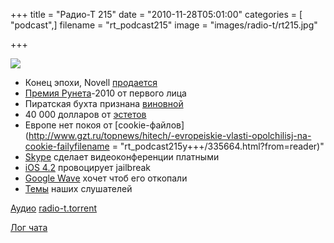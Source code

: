 +++
title = "Радио-Т 215"
date = "2010-11-28T05:01:00"
categories = [ "podcast",]
filename = "rt_podcast215"
image = "images/radio-t/rt215.jpg"

+++

![](https://radio-t.com/images/radio-t/rt215.jpg)

- Конец эпохи, Novell [продается](http://habrahabr.ru/blogs/finance/108606/)
- [Премия Рунета](http://internetno.net/2010/11/26/podvedenyi-itogi-premii-runeta-2010/)-2010 от первого лица
- Пиратская бухта признана [виновной](http://habrahabr.ru/blogs/p2p/108883/)
- 40 000 долларов от [эстетов](http://habrahabr.ru/blogs/apple/108644/)
- Европе нет покоя от [cookie-файлов](http://www.gzt.ru/topnews/hitech/-evropeiskie-vlasti-opolchilisj-na-cookie-failyfilename = "rt_podcast215y+++/335664.html?from=reader)"
- [Skype](http://internet.cnews.ru/news/top/index.shtml?2010/11/26/417790) сделает видеоконференции платными
- [iOS 4.2](http://www.engadget.com/2010/11/22/ios-4-2-review-for-ipad/) провоцирует jailbreak
- [Google Wave](http://mashable.com/2010/11/25/apache-wave-google/) хочет чтоб его откопали
- [Темы](/p/2010/11/26/prep-215/) наших слушателей

[Аудио](https://archive.rucast.net/radio-t/media/rt_podcast215.mp3)
[radio-t.torrent](http://www.radio-t.com/torrents/rt_podcast215.mp3.torrent)

[Лог чата](http://chat.radio-t.com/logs/radio-t-215.html)
<audio src="https://archive.rucast.net/radio-t/media/rt_podcast215.mp3" preload="none"></audio>
